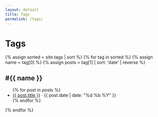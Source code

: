 ```yaml
---
layout: default
title: Tags
permalink: /tags/
---
```


# Tags

{% assign sorted = site.tags | sort %}
{% for tag in sorted %}
  {% assign name = tag[0] %}
  {% assign posts = tag[1] | sort: 'date' | reverse %}
  <h2 id="{{ name | slugify }}">#{{ name }}</h2>
  <ul>
  {% for post in posts %}
    <li>
      <a href="{{ post.url | relative_url }}">{{ post.title }}</a>
      <span class="meta">· {{ post.date | date: "%d %b %Y" }}</span>
    </li>
  {% endfor %}
  </ul>
{% endfor %}
